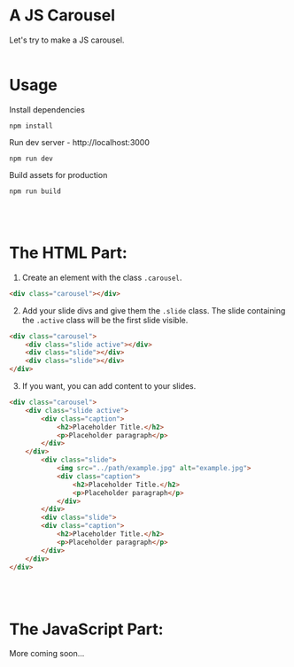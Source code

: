 # A JS Carousel

Let's try to make a JS carousel.
<br><br>

# Usage

Install dependencies

```
npm install
```

Run dev server - http://localhost:3000

```
npm run dev
```

Build assets for production

```
npm run build
```
<br><br>


# The HTML Part:

1. Create an element with the class ```.carousel```.

```html
<div class="carousel"></div>
```

2. Add your slide divs and give them the ```.slide``` class. The slide containing the ```.active``` class will be the first slide visible.

```html
<div class="carousel">
	<div class="slide active"></div>
	<div class="slide"></div>
	<div class="slide"></div>
</div>
```

3. If you want, you can add content to your slides.

```html
<div class="carousel">
	<div class="slide active">
		<div class="caption">
			<h2>Placeholder Title.</h2>
			<p>Placeholder paragraph</p>
		</div>
	</div>
		<div class="slide">
			<img src="../path/example.jpg" alt="example.jpg">
			<div class="caption">
				<h2>Placeholder Title.</h2>
				<p>Placeholder paragraph</p>
			</div>
		</div>
		<div class="slide">
		<div class="caption">
			<h2>Placeholder Title.</h2>
			<p>Placeholder paragraph</p>
		</div>
	</div>
</div>
```
<br><br>
# The JavaScript Part:


More coming soon...